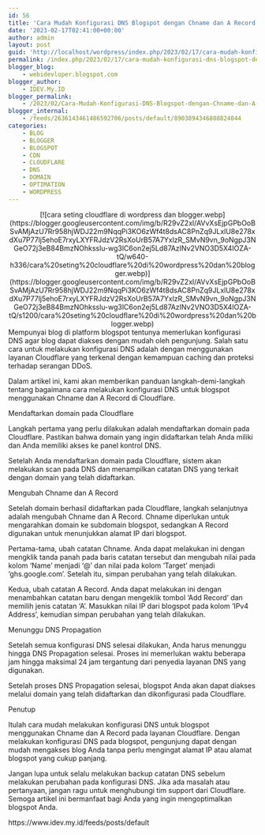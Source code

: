 ```yaml
---
id: 56
title: 'Cara Mudah Konfigurasi DNS Blogspot dengan Chname dan A Record di Cloudflare'
date: '2023-02-17T02:41:00+00:00'
author: admin
layout: post
guid: 'http://localhost/wordpress/index.php/2023/02/17/cara-mudah-konfigurasi-dns-blogspot-dengan-chname-dan-a-record-di-cloudflare/'
permalink: /index.php/2023/02/17/cara-mudah-konfigurasi-dns-blogspot-dengan-chname-dan-a-record-di-cloudflare/
blogger_blog:
    - webidevloper.blogspot.com
blogger_author:
    - IDEV.My.ID
blogger_permalink:
    - /2023/02/Cara-Mudah-Konfigurasi-DNS-Blogspot-dengan-Chname-dan-A-Record-di-Cloudflare.html
blogger_internal:
    - /feeds/2636143461486592706/posts/default/8903894346808824044
categories:
    - BLOG
    - BLOGGER
    - BLOGSPOT
    - CDN
    - CLOUDFLARE
    - DNS
    - DOMAIN
    - OPTIMATION
    - WORDPRESS
---
```


<div style="clear: both; text-align: center;">[![cara seting cloudflare di wordpress dan blogger.webp](https://blogger.googleusercontent.com/img/b/R29vZ2xl/AVvXsEjpGPbOoBSvAMjAzU7Rr958hjWDJ22m9NqqPi3KO6zWf4t8dsAC8PnZq9JLxlU8e278xdXu7P77lj5ehoE7rxyLXYFRJdzV2RsXoUrB57A7YxlzR_SMvN9vn_9oNgpJ3NGeO72j3eB84BmzNOhksslu-wg3lC6on2ej5Ld87AzINv2VNO3D5X4IOZA-tQ/w640-h336/cara%20seting%20cloudflare%20di%20wordpress%20dan%20blogger.webp)](https://blogger.googleusercontent.com/img/b/R29vZ2xl/AVvXsEjpGPbOoBSvAMjAzU7Rr958hjWDJ22m9NqqPi3KO6zWf4t8dsAC8PnZq9JLxlU8e278xdXu7P77lj5ehoE7rxyLXYFRJdzV2RsXoUrB57A7YxlzR_SMvN9vn_9oNgpJ3NGeO72j3eB84BmzNOhksslu-wg3lC6on2ej5Ld87AzINv2VNO3D5X4IOZA-tQ/s1200/cara%20seting%20cloudflare%20di%20wordpress%20dan%20blogger.webp)</div>Mempunyai blog di platform blogspot tentunya memerlukan konfigurasi DNS agar blog dapat diakses dengan mudah oleh pengunjung. Salah satu cara untuk melakukan konfigurasi DNS adalah dengan menggunakan layanan Cloudflare yang terkenal dengan kemampuan caching dan proteksi terhadap serangan DDoS.

Dalam artikel ini, kami akan memberikan panduan langkah-demi-langkah tentang bagaimana cara melakukan konfigurasi DNS untuk blogspot menggunakan Chname dan A Record di Cloudflare.

Mendaftarkan domain pada Cloudflare

Langkah pertama yang perlu dilakukan adalah mendaftarkan domain pada Cloudflare. Pastikan bahwa domain yang ingin didaftarkan telah Anda miliki dan Anda memiliki akses ke panel kontrol DNS.

Setelah Anda mendaftarkan domain pada Cloudflare, sistem akan melakukan scan pada DNS dan menampilkan catatan DNS yang terkait dengan domain yang telah didaftarkan.

Mengubah Chname dan A Record

Setelah domain berhasil didaftarkan pada Cloudflare, langkah selanjutnya adalah mengubah Chname dan A Record. Chname diperlukan untuk mengarahkan domain ke subdomain blogspot, sedangkan A Record digunakan untuk menunjukkan alamat IP dari blogspot.

Pertama-tama, ubah catatan Chname. Anda dapat melakukan ini dengan mengklik tanda panah pada baris catatan tersebut dan mengubah nilai pada kolom ‘Name’ menjadi ‘@’ dan nilai pada kolom ‘Target’ menjadi ‘ghs.google.com’. Setelah itu, simpan perubahan yang telah dilakukan.

Kedua, ubah catatan A Record. Anda dapat melakukan ini dengan menambahkan catatan baru dengan mengeklik tombol ‘Add Record’ dan memilih jenis catatan ‘A’. Masukkan nilai IP dari blogspot pada kolom ‘IPv4 Address’, kemudian simpan perubahan yang telah dilakukan.

Menunggu DNS Propagation

Setelah semua konfigurasi DNS selesai dilakukan, Anda harus menunggu hingga DNS Propagation selesai. Proses ini memerlukan waktu beberapa jam hingga maksimal 24 jam tergantung dari penyedia layanan DNS yang digunakan.

Setelah proses DNS Propagation selesai, blogspot Anda akan dapat diakses melalui domain yang telah didaftarkan dan dikonfigurasi pada Cloudflare.

Penutup

Itulah cara mudah melakukan konfigurasi DNS untuk blogspot menggunakan Chname dan A Record pada layanan Cloudflare. Dengan melakukan konfigurasi DNS pada blogspot, pengunjung dapat dengan mudah mengakses blog Anda tanpa perlu mengingat alamat IP atau alamat blogspot yang cukup panjang.

Jangan lupa untuk selalu melakukan backup catatan DNS sebelum melakukan perubahan pada konfigurasi DNS. Jika ada masalah atau pertanyaan, jangan ragu untuk menghubungi tim support dari Cloudflare. Semoga artikel ini bermanfaat bagi Anda yang ingin mengoptimalkan blogspot Anda.

<div>https://www.idev.my.id/feeds/posts/default</div>